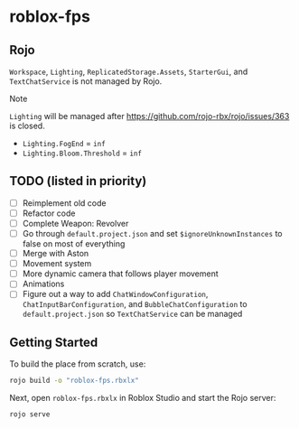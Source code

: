 # roblox-fps

## Rojo
`Workspace`, `Lighting`, `ReplicatedStorage.Assets`, `StarterGui`, and `TextChatService` is not managed by Rojo.

> [!NOTE]
> `Lighting` will be managed after https://github.com/rojo-rbx/rojo/issues/363 is closed.
> - `Lighting.FogEnd` = `inf`
> - `Lighting.Bloom.Threshold` = `inf`

## TODO (listed in priority)
- [ ] Reimplement old code
- [ ] Refactor code
- [ ] Complete Weapon: Revolver
- [ ] Go through `default.project.json` and set `$ignoreUnknownInstances` to false on most of everything
- [ ] Merge with Aston
- [ ] Movement system
- [ ] More dynamic camera that follows player movement
- [ ] Animations
- [ ] Figure out a way to add `ChatWindowConfiguration`, `ChatInputBarConfiguration`, and `BubbleChatConfiguration` to `default.project.json` so `TextChatService` can be managed

## Getting Started
To build the place from scratch, use:

```bash
rojo build -o "roblox-fps.rbxlx"
```

Next, open `roblox-fps.rbxlx` in Roblox Studio and start the Rojo server:

```bash
rojo serve
```